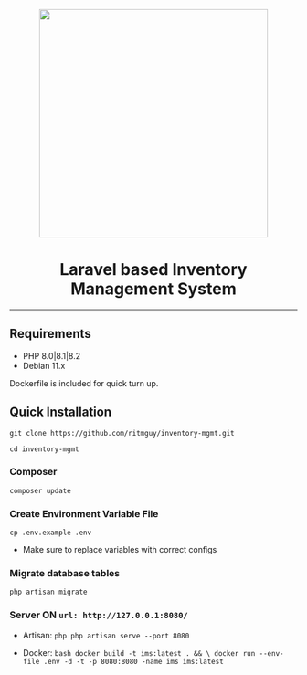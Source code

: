 <p align="center"><a href="https://laravel.com" target="_blank"><img src="https://raw.githubusercontent.com/laravel/art/master/logo-lockup/5%20SVG/2%20CMYK/1%20Full%20Color/laravel-logolockup-cmyk-red.svg" width="400"></a></p>
<h1 align="center">Laravel based Inventory Management System</h1>
<hr>

## Requirements
- PHP 8.0|8.1|8.2
- Debian 11.x

Dockerfile is included for quick turn up.

## Quick Installation

    git clone https://github.com/ritmguy/inventory-mgmt.git

    cd inventory-mgmt
    
### Composer

    composer update
    
    
### Create Environment Variable File
 
    cp .env.example .env
- Make sure to replace variables with correct configs 
    
### Migrate database tables
 
    php artisan migrate
    
### Server ON ```url: http://127.0.0.1:8080/```
- Artisan:
        ```php php artisan serve --port 8080 ```

- Docker:
        ```bash docker build -t ims:latest . && \ docker run --env-file .env -d -t -p 8080:8080 -name ims ims:latest ```


